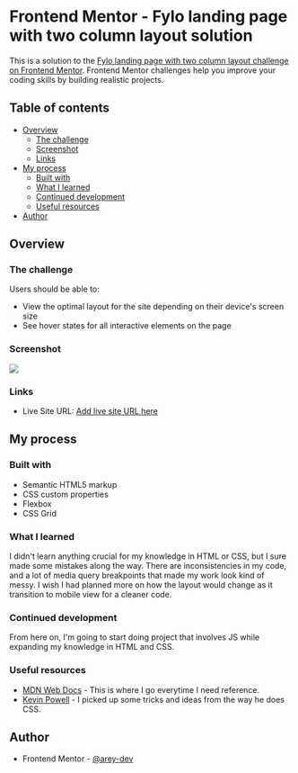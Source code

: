 # Frontend Mentor - Fylo landing page with two column layout solution

This is a solution to the [Fylo landing page with two column layout challenge on Frontend Mentor](https://www.frontendmentor.io/challenges/fylo-landing-page-with-two-column-layout-5ca5ef041e82137ec91a50f5). Frontend Mentor challenges help you improve your coding skills by building realistic projects. 

## Table of contents

- [Overview](#overview)
  - [The challenge](#the-challenge)
  - [Screenshot](#screenshot)
  - [Links](#links)
- [My process](#my-process)
  - [Built with](#built-with)
  - [What I learned](#what-i-learned)
  - [Continued development](#continued-development)
  - [Useful resources](#useful-resources)
- [Author](#author)

## Overview

### The challenge

Users should be able to:

- View the optimal layout for the site depending on their device's screen size
- See hover states for all interactive elements on the page

### Screenshot

![](./design/project_ss_fylo_landing_page_2.png.png)

### Links

- Live Site URL: [Add live site URL here](https://your-live-site-url.com)

## My process

### Built with

- Semantic HTML5 markup
- CSS custom properties
- Flexbox
- CSS Grid

### What I learned

I didn't learn anything crucial for my knowledge in HTML or CSS, but I sure made some mistakes along the way. There are inconsistencies in my code, and a lot of media query breakpoints that made my work look kind of messy.  I wish I had planned more on how the layout would change as it transition to mobile view for a cleaner code.

### Continued development

From here on, I'm going to start doing project that involves JS while expanding my knowledge in HTML and CSS.

### Useful resources

- [MDN Web Docs](https://developer.mozilla.org/en-US/) - This is where I go everytime I need reference.
- [Kevin Powell](https://www.youtube.com/kepowob) - I picked up some tricks and ideas from the way he does CSS.

## Author
- Frontend Mentor - [@arey-dev](https://www.frontendmentor.io/profile/arey-dev)
